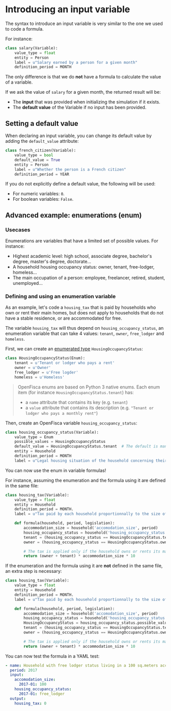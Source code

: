 # Introducing an input variable

The syntax to introduce an input variable is very similar to the one we used to code a formula.

For instance:

```py
class salary(Variable):
    value_type = float
    entity = Person
    label = u"Salary earned by a person for a given month"
    definition_period = MONTH
```

The only difference is that we do **not** have a formula to calculate the value of a variable.

If we ask the value of `salary` for a given month, the returned result will be:

* The **input** that was provided when initializing the simulation if it exists.
* The **default value** of the Variable if no input has been provided.

## Setting a default value

When declaring an input variable, you can change its default value by adding the `default_value` attribute:

```py
class french_citizen(Variable):
    value_type = bool
    default_value = True
    entity = Person
    label = u"Whether the person is a French citizen"
    definition_period = YEAR
```

If you do not explicitly define a default value, the following will be used:

* For numeric variables: `0`.
* For boolean variables: `False`.

## Advanced example: enumerations (enum)

### Usecases

Enumerations are variables that have a limited set of possible values. For instance:

* Highest academic level: high school, associate degree, bachelor's degree, master's degree, doctorate…
* A household housing occupancy status: owner, tenant, free-lodger, homeless…
* The main occupation of a person: employee, freelancer, retired, student, unemployed…

### Defining and using an enumeration variable

As an example, let's code a `housing_tax` that is paid by households who own or rent their main homes, but does not apply to households that do not have a stable residence, or are accommodated for free.

The variable `housing_tax` will thus depend on `housing_occupancy_status`, an enumeration variable that can take 4 values: `tenant`, `owner`, `free_lodger` and `homeless`.

First, we can create an [enumerated type](https://en.wikipedia.org/wiki/Enumerated_type) `HousingOccupancyStatus`:

```py
class HousingOccupancyStatus(Enum):
    tenant = u'Tenant or lodger who pays a rent'
    owner = u'Owner'
    free_lodger = u'Free logder'
    homeless = u'Homeless'
```

> OpenFisca enums are based on Python 3 native enums. Each enum item (for instance `HousingOccupancyStatus.tenant`) has:
>
> * a `name` attribute that contains its key (e.g. `tenant`)
> * a `value` attribute that contains its description (e.g. `"Tenant or lodger who pays a monthly rent"`)

Then, create an OpenFisca variable `housing_occupancy_status`:

```py
class housing_occupancy_status(Variable):
    value_type = Enum
    possible_values = HousingOccupancyStatus
    default_value = HousingOccupancyStatus.tenant  # The default is mandatory
    entity = Household
    definition_period = MONTH
    label = u"Legal housing situation of the household concerning their main residence"
```

You can now use the enum in variable formulas!

For instance, assuming the enumeration and the formula using it are defined in the same file:

```py
class housing_tax(Variable):
    value_type = float
    entity = Household
    definition_period = MONTH.
    label = u"Tax paid by each household proportionnally to the size of its accommodation"

    def formula(household, period, legislation):
        accommodation_size = household('accomodation_size', period)
        housing_occupancy_status = household('housing_occupancy_status', period)
        tenant = (housing_occupancy_status == HousingOccupancyStatus.tenant)
        owner = (housing_occupancy_status == HousingOccupancyStatus.owner)

        # The tax is applied only if the household owns or rents its main residency
        return (owner + tenant) * accommodation_size * 10
```

If the enumeration and the formula using it are **not** defined in the same file, an extra step is necessary:

```py
class housing_tax(Variable):
    value_type = float
    entity = Household
    definition_period = MONTH.
    label = u"Tax paid by each household proportionnally to the size of its accommodation"

    def formula(household, period, legislation):
        accommodation_size = household('accomodation_size', period)
        housing_occupancy_status = household('housing_occupancy_status', period)
        HousingOccupancyStatus = housing_occupancy_status.possible_values  # "Import" the enum type. Careful: do not use python imports across variables files: comparisons would not work!
        tenant = (housing_occupancy_status == HousingOccupancyStatus.tenant)
        owner = (housing_occupancy_status == HousingOccupancyStatus.owner)

        # The tax is applied only if the household owns or rents its main residency
        return (owner + tenant) * accommodation_size * 10
```

You can now test the formula in a YAML test:

```yaml
- name: Household with free lodger status living in a 100 sq.meters accommodation
  period: 2017
  input:
    accomodation_size:
      2017-01: 100
    housing_occupancy_status:
      2017-01: free_lodger
  output:
    housing_tax: 0
```
